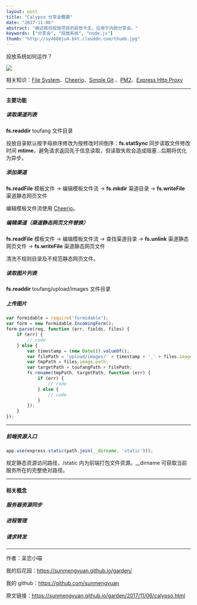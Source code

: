 ```yaml
---
layout: post
title: "Calypso 分享会概要"
date: "2017-11-06"
abstract: "阐述我司投放项目的前世今生，应用于内部分享会。"
keywords: ["分享会", "投放系统", "node.js"]
thumb: "http://oy4688ju4.bkt.clouddn.com/thumb.jpg"
---
```


投放系统如何运作？

![](http://oy4688ju4.bkt.clouddn.com/calypso.png)

相关知识：[File System](http://nodejs.cn/api/fs.html)、[Cheerio](https://github.com/cheeriojs/cheerio)、[Simple Git](https://github.com/steveukx/git-js)
、[PM2](https://github.com/Unitech/pm2)、[Express Http Proxy](https://github.com/villadora/express-http-proxy)

*****

#### 主要功能

##### 读取渠道列表

__fs.readdir__ toufang 文件目录

投放目录默认按字母排序修改为按修改时间倒序：__fs.statSync__ 同步读取文件修改时间 __mtime__，避免请求返回先于信息读取，但读取失败会造成阻塞...后期将优化为异步。

##### 添加渠道

__fs.readFile__ 模板文件 -> 编辑模板文件流 -> __fs.mkdir__ 渠道目录 -> __fs.writeFile__ 渠道静态网页文件

编辑模板文件流使用 [Cheerio](https://github.com/cheeriojs/cheerio)。

##### 编辑渠道（渠道静态网页文件替换）

__fs.readFile__ 模板文件 -> 编辑模板文件流 -> 查找渠道目录 -> __fs.unlink__ 渠道静态网页文件 -> __fs.writeFile__ 渠道静态网页文件

清洗不规则目录及不规范静态网页文件。

##### 读取图片列表

__fs.readdir__ toufang/upload/images 文件目录

##### 上传图片

```js
var formidable = require('formidable');
var form = new formidable.IncomingForm();
form.parse(req, function (err, fields, files) {
    if (err) {
        // code
    } else {
        var timestamp = (new Date()).valueOf();
        var filePath = 'upload/images/' + timestamp + '_' + files.image.name;
        var tmpPath = files.image.path;
        var targetPath = toufangPath + filePath;
        fs.rename(tmpPath, targetPath, function (err) {
            if (err) {
                // code
            } else {
                // code
            }
        });
    }
});
```

*****

##### 前端资源入口

```js
app.use(express.static(path.join(__dirname, 'static')));
```

规定静态资源访问路径，/static 内为前端打包文件资源。__dirname 可获取当前服务所在的完整绝对路径。

*****

#### 相关概念

##### 服务器资源同步

##### 进程管理

##### 请求转发

*****

作者：呆恋小喵

我的后花园：<https://sunmengyuan.github.io/garden/>

我的 github：<https://github.com/sunmengyuan>

原文链接：<https://sunmengyuan.github.io/garden/2017/11/06/calypso.html>

